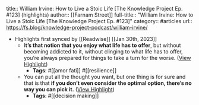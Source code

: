title:: William Irvine: How to Live a Stoic Life [The Knowledge Project Ep. #123] (highlights)
author:: [[Farnam Street]]
full-title:: "William Irvine: How to Live a Stoic Life [The Knowledge Project Ep. \#123]"
category:: #articles
url:: https://fs.blog/knowledge-project-podcast/william-irvine/

- Highlights first synced by [[Readwise]] [[Jan 30th, 2023]]
	- I**t’s that notion that you enjoy what life has to offer**, but without becoming addicted to it, without clinging to what life has to offer, you’re always prepared for things to take a turn for the worse. ([View Highlight](https://read.readwise.io/read/01gqzn6w63yxt9mgz75jnmhzj2))
		- **Tags**: #[[amor fati]] #[[resilience]]
	- You can put all the thought you want, but one thing is for sure and that is that **if you don’t even consider the optimal option, there’s no way you can pick it.** ([View Highlight](https://read.readwise.io/read/01gqzn89kq0r4phs2erqr08r2j))
		- **Tags**: #[[decision making]]